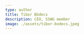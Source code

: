```yaml
---
type: author
title: Tibor Bödecs
description: CEO, SSWG member
image: ./assets/tibor-bodecs.jpeg
---
```


